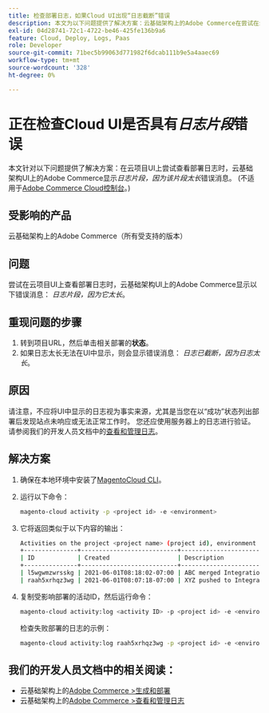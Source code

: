 ```yaml
---
title: 检查部署日志，如果Cloud UI出现“日志截断”错误
description: 本文为以下问题提供了解决方案：云基础架构上的Adobe Commerce在尝试在云项目UI上查看部署日志时，显示*日志片段，因为它太长*错误消息。
exl-id: 04d28741-72c1-4722-be46-425fe136b9a6
feature: Cloud, Deploy, Logs, Paas
role: Developer
source-git-commit: 71bec5b99063d771982f6dcab111b9e5a4aaec69
workflow-type: tm+mt
source-wordcount: '328'
ht-degree: 0%

---
```


# 正在检查Cloud UI是否具有&#x200B;*日志片段*&#x200B;错误

本文针对以下问题提供了解决方案：在云项目UI上尝试查看部署日志时，云基础架构UI上的Adobe Commerce显示&#x200B;*日志片段，因为该片段太长*&#x200B;错误消息。 (不适用于[Adobe Commerce Cloud控制台](https://console.adobecommerce.com/)。)

## 受影响的产品

云基础架构上的Adobe Commerce（所有受支持的版本）

## 问题

尝试在云项目UI上查看部署日志时，云基础架构UI上的Adobe Commerce显示以下错误消息： *日志片段，因为它太长*。

## 重现问题的步骤

1. 转到项目URL，然后单击相关部署的&#x200B;**状态**。
1. 如果日志太长无法在UI中显示，则会显示错误消息： *日志已截断，因为日志太长*。

## 原因

请注意，不应将UI中显示的日志视为事实来源，尤其是当您在以“成功”状态列出部署后发现站点未响应或无法正常工作时。 您还应使用服务器上的日志进行验证。 请参阅我们的开发人员文档中的[查看和管理日志](https://experienceleague.adobe.com/docs/commerce-cloud-service/user-guide/develop/test/log-locations.html)。

## 解决方案

1. 确保在本地环境中安装了[MagentoCloud CLI](https://experienceleague.adobe.com/docs/commerce-cloud-service/user-guide/dev-tools/cloud-cli.html)。
1. 运行以下命令：

   ```bash
   magento-cloud activity -p <project id> -e <environment>
   ```

1. 它将返回类似于以下内容的输出：

   ```bash
   Activities on the project <project name> (project id), environment <environment>:
   +---------------+---------------------------+-------------------------------------+----------+----------+---------+
   | ID            | Created                   | Description                         | Progress | State    | Result  |
   +---------------+---------------------------+-------------------------------------+----------+----------+---------+
   | l5wgwmzwrsskg | 2021-06-01T08:18:02-07:00 | ABC merged Integration into Staging | 100%     | complete | success |
   | raah5xrhqz3wg | 2021-06-01T08:07:18-07:00 | XYZ pushed to Integration           | 100%     | complete | failure |
   ```

1. 复制受影响部署的活动ID，然后运行命令：

   ```bash
   magento-cloud activity:log <activity ID> -p <project id> -e <environment>
   ```

   检查失败部署的日志的示例：

   ```bash
   magento-cloud activity:log raah5xrhqz3wg -p <project id> -e <environment>
   ```

## 我们的开发人员文档中的相关阅读：

* 云基础架构上的[Adobe Commerce >生成和部署](https://experienceleague.adobe.com/docs/commerce-cloud-service/user-guide/configure/env/configure-env-yaml.html)
* 云基础架构上的[Adobe Commerce >查看和管理日志](https://experienceleague.adobe.com/docs/commerce-cloud-service/user-guide/develop/test/log-locations.html)
